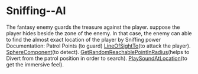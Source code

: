 # Sniffing--AI
The fantasy enemy guards the treasure against the player.
suppose the player hides beside the zone of the enemy. In that case, the enemy can able to find the almost exact location of the player by Sniffing power
Documentation:
              Patrol Points (to guard)
              [LineOfSightTo](https://docs.unrealengine.com/5.0/en-US/API/Runtime/Engine/GameFramework/AController/LineOfSightTo/)(to attack the player).
              [SphereComponent](https://docs.unrealengine.com/4.27/en-US/API/Runtime/Engine/Components/USphereComponent/)(to detect).
              [GetRandomReachablePointInRadius](https://docs.unrealengine.com/5.0/en-US/API/Runtime/NavigationSystem/UNavigationSystemV1/GetRandomReachablePointInRadius/1/)(helps to Divert from the patrol position in order to search).
              [PlaySoundAtLocation](https://docs.unrealengine.com/5.0/en-US/API/Runtime/Engine/Kismet/UGameplayStatics/PlaySoundAtLocation/2/)(to get the immersive feel).
             
             
